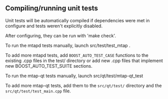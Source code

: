 Compiling/running unit tests
------------------------------------

Unit tests will be automatically compiled if dependencies were met in configure
and tests weren't explicitly disabled.

After configuring, they can be run with 'make check'.

To run the mtapd tests manually, launch src/test/test_mtap .

To add more mtapd tests, add `BOOST_AUTO_TEST_CASE` functions to the existing
.cpp files in the test/ directory or add new .cpp files that
implement new BOOST_AUTO_TEST_SUITE sections.

To run the mtap-qt tests manually, launch src/qt/test/mtap-qt_test

To add more mtap-qt tests, add them to the `src/qt/test/` directory and
the `src/qt/test/test_main.cpp` file.
